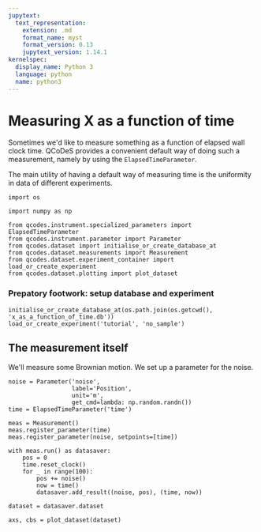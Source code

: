 ```yaml
---
jupytext:
  text_representation:
    extension: .md
    format_name: myst
    format_version: 0.13
    jupytext_version: 1.14.1
kernelspec:
  display_name: Python 3
  language: python
  name: python3
---
```


# Measuring X as a function of time

Sometimes we'd like to measure something as a function of elapsed wall clock time. QCoDeS provides a convenient default way of doing such a measurement, namely by using the `ElapsedTimeParameter`.

The main utility of having a default way of measuring time is the uniformity in data of different experiments.

```{code-cell} ipython3
import os

import numpy as np

from qcodes.instrument.specialized_parameters import ElapsedTimeParameter
from qcodes.instrument.parameter import Parameter
from qcodes.dataset import initialise_or_create_database_at
from qcodes.dataset.measurements import Measurement
from qcodes.dataset.experiment_container import load_or_create_experiment
from qcodes.dataset.plotting import plot_dataset
```

### Prepatory footwork: setup database and experiment

```{code-cell} ipython3
initialise_or_create_database_at(os.path.join(os.getcwd(), 'x_as_a_function_of_time.db'))
load_or_create_experiment('tutorial', 'no_sample')
```

## The measurement itself

We'll measure some Brownian motion. We set up a parameter for the noise.

```{code-cell} ipython3
noise = Parameter('noise',
                  label='Position',
                  unit='m',
                  get_cmd=lambda: np.random.randn())
time = ElapsedTimeParameter('time')
```

```{code-cell} ipython3
meas = Measurement()
meas.register_parameter(time)
meas.register_parameter(noise, setpoints=[time])
```

```{code-cell} ipython3
with meas.run() as datasaver:
    pos = 0
    time.reset_clock()
    for _ in range(100):
        pos += noise()
        now = time()
        datasaver.add_result((noise, pos), (time, now))

dataset = datasaver.dataset
```

```{code-cell} ipython3
axs, cbs = plot_dataset(dataset)
```
